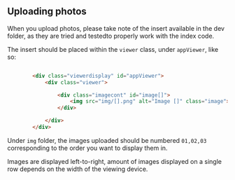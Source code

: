 ## Uploading photos

When you upload photos, please take note of the insert available in the dev folder, as they are tried and testedto properly work with the index code.

The insert should be placed within the `viewer` class, under `appViewer`, like so:

```html

        <div class="viewerdisplay" id="appViewer">
            <div class="viewer">

                <div class="imagecont" id="image[]">
                    <img src="img/[].png" alt="Image []" class="image">
                </div>

            </div>
        </div>

```

Under `img` folder, the images uploaded should be numbered `01,02,03` corresponding to the order you want to display them in.

Images are displayed left-to-right, amount of images displayed on a single row depends on the width of the viewing device.